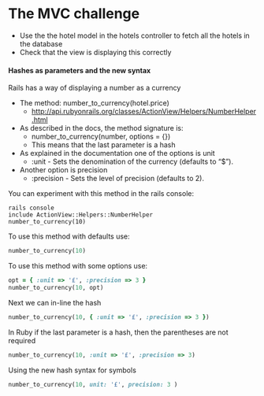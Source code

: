 # The MVC challenge
* Use the the hotel model in the hotels controller to fetch all the hotels in the database
* Check that the view is displaying this correctly

#### Hashes as parameters and the new syntax

Rails has a way of displaying a number as a currency
* The method: number_to_currency(hotel.price)
  * http://api.rubyonrails.org/classes/ActionView/Helpers/NumberHelper.html
* As described in the docs, the method signature is:
  * number_to_currency(number, options = {})
  * This means that the last parameter is a hash
* As explained in the documentation one of the options is unit
  * :unit - Sets the denomination of the currency (defaults to “$”).
* Another option is precision
  * :precision - Sets the level of precision (defaults to 2).

You can experiment with this method in the rails console:
```
rails console
include ActionView::Helpers::NumberHelper
number_to_currency(10)
```

To use this method with defaults use:
```ruby
number_to_currency(10)
```

To use this method with some options use:
```ruby
opt = { :unit => '£', :precision => 3 }
number_to_currency(10, opt)
```
Next we can in-line the hash
```ruby
number_to_currency(10, { :unit => '£', :precision => 3 })
```
In Ruby if the last parameter is a hash, then the parentheses are not required

```ruby
number_to_currency(10, :unit => '£', :precision => 3)
```
Using the new hash syntax for symbols
```ruby
number_to_currency(10, unit: '£', precision: 3 )
```
